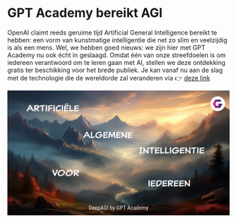 # GPT Academy bereikt AGI

OpenAI claimt reeds geruime tijd Artificial General Intelligence bereikt te hebben: een vorm van kunstmatige intelligentie die net zo slim en veelzijdig is als een mens. Wel, we hebben goed nieuws: we zijn hier met GPT Academy nu ook écht in geslaagd. Omdat één van onze streefdoelen is om iedereen verantwoord om te leren gaan met AI, stellen we deze ontdekking gratis ter beschikking voor het brede publiek. Je kan vanaf nu aan de slag met de technologie die de wereldorde zal veranderen via 👉 [deze link](https://rstudio-connect.ds.ucll.be/deep-agi)

![DeepAGI-banner](https://github.com/UCLL-DataFocus/genaistudio-agi-v4/blob/main/Images/DeepAGI.png?raw=true)
